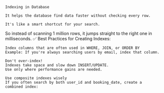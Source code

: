     Indexing in Database 

    It helps the database find data faster without checking every row.

    It's like a smart shortcut for your search.

So instead of scanning 1 million rows, it jumps straight to the right one in milliseconds.
✅ Best Practices for Creating Indexes:

    Index columns that are often used in WHERE, JOIN, or ORDER BY
    Example: If you're always searching users by email, index that column.

    Don't over-index!
    Indexes take space and slow down INSERT/UPDATE.
    Use only where performance gains are needed.

    Use composite indexes wisely
    If you often search by both user_id and booking_date, create a combined index: